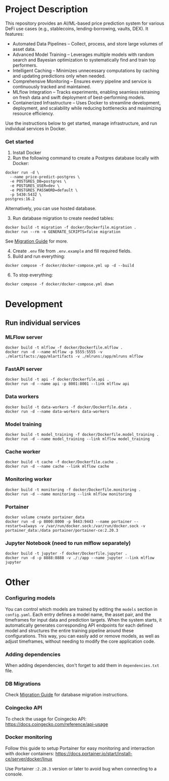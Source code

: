 # Project Description
This repository provides an AI/ML-based price prediction system for various DeFi use cases (e.g., stablecoins, lending-borrowing, vaults, DEX). It features:
- Automated Data Pipelines – Collect, process, and store large volumes of asset data.
- Advanced Model Training – Leverages multiple models with random search and Bayesian optimization to systematically find and train top performers.
- Intelligent Caching – Minimizes unnecessary computations by caching and updating predictions only when needed.
- Comprehensive Monitoring – Ensures every pipeline and service is continuously tracked and maintained.
- MLflow Integration – Tracks experiments, enabling seamless retraining on fresh data and swift deployment of best-performing models.
- Containerized Infrastructure – Uses Docker to streamline development, deployment, and scalability while reducing bottlenecks and maximizing resource efficiency.

Use the instructions below to get started, manage infrastructure, and run individual services in Docker.

### Get started
1. Install Docker
2. Run the following command to create a Postgres database locally with Docker:
```
docker run -d \
  --name price-predict-postgres \
  -e POSTGRES_DB=postgres \
  -e POSTGRES_USER=dev \
  -e POSTGRES_PASSWORD=default \
  -p 5430:5432 \
postgres:16.2
```
Alternatively, you can use hosted database.

3. Run database migration to create needed tables:
```
docker build -t migration -f docker/Dockerfile.migration .
docker run --rm -e GENERATE_SCRIPTS=false migration
```
See [Migration Guide](./alembic/README) for more.

4. Create `.env` file from `.env.example` and fill required fields.
5. Build and run everything: 
```
docker compose -f docker/docker-compose.yml up -d --build
```
6. To stop everything:
```
docker compose -f docker/docker-compose.yml down
```

# Development
## Run individual services

### MLFlow server
```
docker build -t mlflow -f docker/Dockerfile.mlflow .
docker run -d --name mlflow -p 5555:5555 -v ./mlartifacts:/app/mlartifacts -v ./mlruns:/app/mlruns mlflow
```

### FastAPI server
```
docker build -t api -f docker/Dockerfile.api .
docker run -d --name api -p 8001:8001 --link mlflow api
```

### Data workers
```
docker build -t data-workers -f docker/Dockerfile.data .
docker run -d --name data-workers data-workers
```

### Model training
```
docker build -t model_training -f docker/Dockerfile.model_training .
docker run -d --name model_training --link mlflow model_training
```

### Cache worker
```
docker build -t cache -f docker/Dockerfile.cache .
docker run -d --name cache --link mlflow cache
```

### Monitoring worker
```
docker build -t monitoring -f docker/Dockerfile.monitoring .
docker run -d --name monitoring --link mlflow monitoring
```

### Portainer
```
docker volume create portainer_data
docker run -d -p 8000:8000 -p 9443:9443 --name portainer --restart=always -v /var/run/docker.sock:/var/run/docker.sock -v portainer_data:/data portainer/portainer-ce:2.20.3
```

### Jupyter Notebook (need to run mlflow separately)
```
docker build -t jupyter -f docker/Dockerfile.jupyter .
docker run -d -p 8888:8888 -v ./:/app --name jupyter --link mlflow jupyter
```

# Other
### Configuring models
You can control which models are trained by editing the `models` section in `config.yaml`. Each entry defines a model name, the asset pair, and the timeframes for input data and prediction targets. When the system starts, it automatically generates corresponding API endpoints for each defined model and structures the entire training pipeline around these configurations. This way, you can easily add or remove models, as well as adjust timeframes, without needing to modify the core application code.

### Adding dependencies
When adding dependencies, don't forget to add them in `dependencies.txt` file.

### DB Migrations
Check [Migration Guide](./alembic/README) for database migration instructions.

### Coingecko API
To check the usage for Coingecko API:
https://docs.coingecko.com/reference/api-usage

### Docker monitoring
Follow this guide to setup Portainer for easy monitoring and interraction with docker containers: https://docs.portainer.io/start/install-ce/server/docker/linux

Use Portainer `:2.20.3` version or later to avoid bug when connecting to a console.